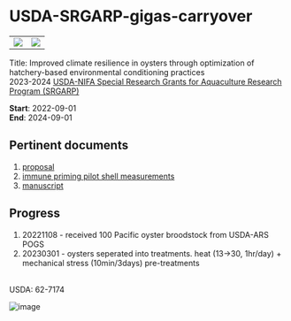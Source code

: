 # USDA-SRGARP-gigas-carryover

|   |   |
|---|---|
|![](https://github.com/mattgeorgephd/USDA-SRGARP-gigas-carryover/blob/main/CHULS.png)   |![](https://www.fao.org/3/f0752e/F0752E17F.gif)   |

Title: Improved climate resilience in oysters through optimization of hatchery-based environmental conditioning practices </br>
2023-2024 [USDA-NIFA Special Research Grants for Aquaculture
Research Program (SRGARP)](https://www.nifa.usda.gov/sites/default/files/2022-04/FY22-SRGARP-RFA-508.pdf)

**Start**: 2022-09-01 </br>
**End**: 2024-09-01

## Pertinent documents
1. [proposal](https://docs.google.com/document/d/1Z1cGEJvTieQmvRmxzymGGf-YnUPVL7YWESoMa0ZLy6M/edit?usp=sharing)
2. [immune priming pilot shell measurements](https://docs.google.com/spreadsheets/d/137GskcHVnR6iOBJ9MlP4Au8CMMez2Ew0IbhZ4HUnkYo/edit?usp=sharing)
3. [manuscript]()

## Progress
1. 20221108 - received 100 Pacific oyster broodstock from USDA-ARS POGS
2. 20230301 - oysters seperated into treatments. heat (13->30, 1hr/day) + mechanical stress (10min/3days) pre-treatments


</br>
USDA: 62-7174

![image](https://user-images.githubusercontent.com/70529576/221789776-1f9a2920-7091-407f-8196-6b23a48974ea.png)


